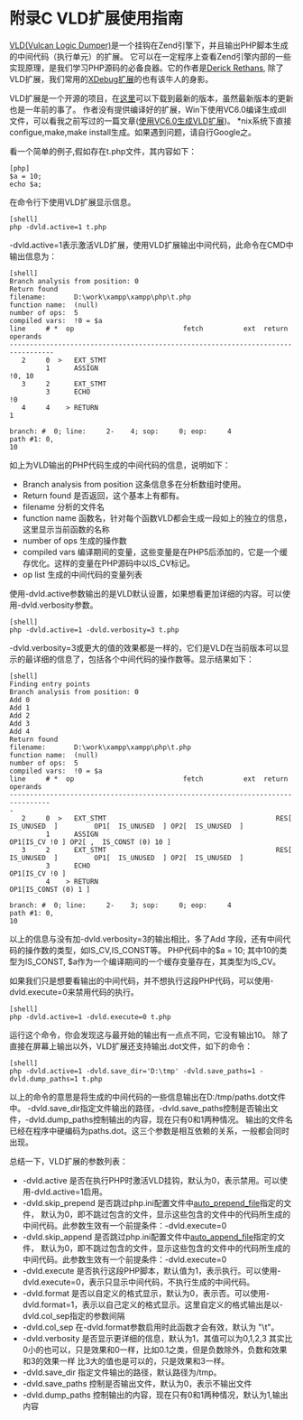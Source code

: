 # 附录C VLD扩展使用指南

[VLD(Vulcan Logic Dumper)](http://pecl.php.net/package/vld/)是一个挂钩在Zend引擎下，并且输出PHP脚本生成的中间代码（执行单元）的扩展。
它可以在一定程序上查看Zend引擎内部的一些实现原理，是我们学习PHP源码的必备良器。它的作者是[Derick Rethans](http://derickrethans.nl/projects.html),
除了VLD扩展，我们常用的[XDebug扩展](http://xdebug.org/)的也有该牛人的身影。

VLD扩展是一个开源的项目，在[这里](http://pecl.php.net/package/vld/)可以下载到最新的版本，虽然最新版本的更新也是一年前的事了。
作者没有提供编译好的扩展，Win下使用VC6.0编译生成dll文件，可以看我之前写过的一篇文章([使用VC6.0生成VLD扩展](http://www.phppan.com/2009/09/use-vc6-create-vld-extend/))。
*nix系统下直接configue,make,make install生成。如果遇到问题，请自行Google之。

看一个简单的例子,假如存在t.php文件，其内容如下：

    [php]
    $a = 10;
    echo $a;

在命令行下使用VLD扩展显示信息。

    [shell]
    php -dvld.active=1 t.php

-dvld.active=1表示激活VLD扩展，使用VLD扩展输出中间代码，此命令在CMD中输出信息为：

    [shell]
    Branch analysis from position: 0
    Return found
    filename:       D:\work\xampp\xampp\php\t.php
    function name:  (null)
    number of ops:  5
    compiled vars:  !0 = $a
    line     # *  op                           fetch          ext  return  operands
    ---------------------------------------------------------------------------------
       2     0  >   EXT_STMT
             1      ASSIGN                                                   !0, 10
       3     2      EXT_STMT
             3      ECHO                                                     !0
       4     4    > RETURN                                                   1

    branch: #  0; line:     2-    4; sop:     0; eop:     4
    path #1: 0,
    10

如上为VLD输出的PHP代码生成的中间代码的信息，说明如下：

* Branch analysis from position 这条信息多在分析数组时使用。
* Return found 是否返回，这个基本上有都有。
* filename 分析的文件名
* function name 函数名，针对每个函数VLD都会生成一段如上的独立的信息，这里显示当前函数的名称
* number of ops 生成的操作数
* compiled vars 编译期间的变量，这些变量是在PHP5后添加的，它是一个缓存优化。这样的变量在PHP源码中以IS_CV标记。
* op list 生成的中间代码的变量列表

使用-dvld.active参数输出的是VLD默认设置，如果想看更加详细的内容。可以使用-dvld.verbosity参数。

    [shell]
    php -dvld.active=1 -dvld.verbosity=3 t.php

-dvld.verbosity=3或更大的值的效果都是一样的，它们是VLD在当前版本可以显示的最详细的信息了，包括各个中间代码的操作数等。显示结果如下：

    [shell]
    Finding entry points
    Branch analysis from position: 0
    Add 0
    Add 1
    Add 2
    Add 3
    Add 4
    Return found
    filename:       D:\work\xampp\xampp\php\t.php
    function name:  (null)
    number of ops:  5
    compiled vars:  !0 = $a
    line     # *  op                           fetch          ext  return  operands
    --------------------------------------------------------------------------------
    -
       2     0  >   EXT_STMT                                          RES[  IS_UNUSED  ]         OP1[  IS_UNUSED  ] OP2[  IS_UNUSED  ]
             1      ASSIGN                                                    OP1[IS_CV !0 ] OP2[ ,  IS_CONST (0) 10 ]
       3     2      EXT_STMT                                          RES[  IS_UNUSED  ]         OP1[  IS_UNUSED  ] OP2[  IS_UNUSED  ]
             3      ECHO                                                      OP1[IS_CV !0 ]
             4    > RETURN                                                    OP1[IS_CONST (0) 1 ]

    branch: #  0; line:     2-    3; sop:     0; eop:     4
    path #1: 0,
    10

以上的信息与没有加-dvld.verbosity=3的输出相比，多了Add 字段，还有中间代码的操作数的类型，如IS_CV,IS_CONST等。
PHP代码中的$a = 10;  其中10的类型为IS_CONST, $a作为一个编译期间的一个缓存变量存在，其类型为IS_CV。

如果我们只是想要看输出的中间代码，并不想执行这段PHP代码，可以使用-dvld.execute=0来禁用代码的执行。

    [shell]
    php -dvld.active=1 -dvld.execute=0 t.php

运行这个命令，你会发现这与最开始的输出有一点点不同，它没有输出10。
除了直接在屏幕上输出以外，VLD扩展还支持输出.dot文件，如下的命令：

    [shell]
    php -dvld.active=1 -dvld.save_dir='D:\tmp' -dvld.save_paths=1 -dvld.dump_paths=1 t.php

以上的命令的意思是将生成的中间代码的一些信息输出在D:/tmp/paths.dot文件中。
-dvld.save_dir指定文件输出的路径，-dvld.save_paths控制是否输出文件，-dvld.dump_paths控制输出的内容，现在只有0和1两种情况。
输出的文件名已经在程序中硬编码为paths.dot。这三个参数是相互依赖的关系，一般都会同时出现。

总结一下，VLD扩展的参数列表：

* -dvld.active 是否在执行PHP时激活VLD挂钩，默认为0，表示禁用。可以使用-dvld.active=1启用。
* -dvld.skip_prepend 是否跳过php.ini配置文件中[auto_prepend_file](http://php.net/auto-prepend-file)指定的文件，
  默认为0，即不跳过包含的文件，显示这些包含的文件中的代码所生成的中间代码。此参数生效有一个前提条件：-dvld.execute=0
* -dvld.skip_append 是否跳过php.ini配置文件中[auto_append_file](http://php.net/auto-append-file)指定的文件，
  默认为0，即不跳过包含的文件，显示这些包含的文件中的代码所生成的中间代码。此参数生效有一个前提条件：-dvld.execute=0
* -dvld.execute 是否执行这段PHP脚本，默认值为1，表示执行。可以使用-dvld.execute=0，表示只显示中间代码，不执行生成的中间代码。
* -dvld.format  是否以自定义的格式显示，默认为0，表示否。可以使用-dvld.format=1，表示以自己定义的格式显示。这里自定义的格式输出是以-dvld.col_sep指定的参数间隔
* -dvld.col_sep	 在-dvld.format参数启用时此函数才会有效，默认为 "\t"。
* -dvld.verbosity 是否显示更详细的信息，默认为1，其值可以为0,1,2,3 其实比0小的也可以，只是效果和0一样，比如0.1之类，但是负数除外，负数和效果和3的效果一样
  比3大的值也是可以的，只是效果和3一样。
* -dvld.save_dir 指定文件输出的路径，默认路径为/tmp。
* -dvld.save_paths 控制是否输出文件，默认为0，表示不输出文件
* -dvld.dump_paths 控制输出的内容，现在只有0和1两种情况，默认为1,输出内容
